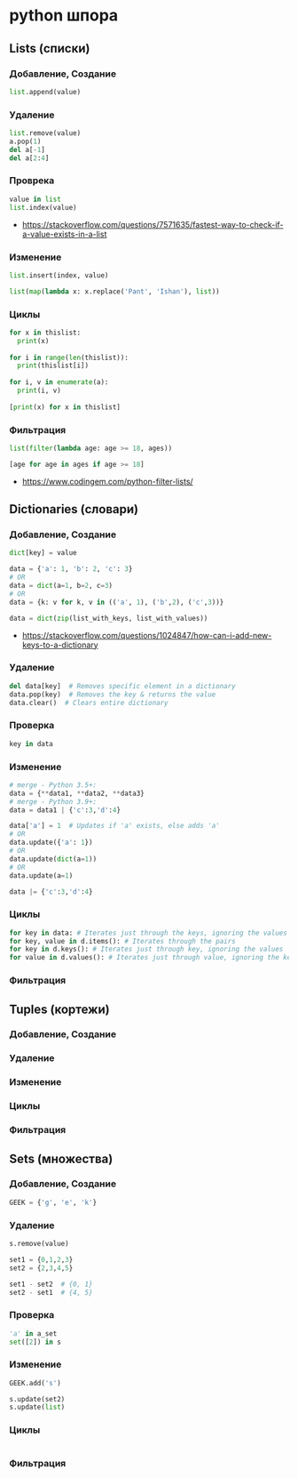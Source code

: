 # python шпора

## Lists (списки)

### Добавление, Создание

```python
list.append(value)
```

### Удаление

```python
list.remove(value)
a.pop(1)
del a[-1]
del a[2:4]
```

### Проврека

```python
value in list
list.index(value)
```

- https://stackoverflow.com/questions/7571635/fastest-way-to-check-if-a-value-exists-in-a-list

### Изменение

```python
list.insert(index, value)

list(map(lambda x: x.replace('Pant', 'Ishan'), list))
```

### Циклы

```python
for x in thislist:
  print(x)
 
for i in range(len(thislist)):
  print(thislist[i])
  
for i, v in enumerate(a):
  print(i, v)
  
[print(x) for x in thislist]
```

### Фильтрация

```python
list(filter(lambda age: age >= 18, ages))

[age for age in ages if age >= 18]
```

- https://www.codingem.com/python-filter-lists/

## Dictionaries (словари)

### Добавление, Создание

```python
dict[key] = value

data = {'a': 1, 'b': 2, 'c': 3}
# OR
data = dict(a=1, b=2, c=3)
# OR
data = {k: v for k, v in (('a', 1), ('b',2), ('c',3))}

data = dict(zip(list_with_keys, list_with_values))
```

- https://stackoverflow.com/questions/1024847/how-can-i-add-new-keys-to-a-dictionary

### Удаление

```python
del data[key]  # Removes specific element in a dictionary
data.pop(key)  # Removes the key & returns the value
data.clear()  # Clears entire dictionary
```

### Проверка

```python
key in data
```

### Изменение

```python
# merge - Python 3.5+:
data = {**data1, **data2, **data3}
# merge - Python 3.9+:
data = data1 | {'c':3,'d':4}

data['a'] = 1  # Updates if 'a' exists, else adds 'a'
# OR
data.update({'a': 1})
# OR
data.update(dict(a=1))
# OR
data.update(a=1)

data |= {'c':3,'d':4}
```

### Циклы

```python
for key in data: # Iterates just through the keys, ignoring the values
for key, value in d.items(): # Iterates through the pairs
for key in d.keys(): # Iterates just through key, ignoring the values
for value in d.values(): # Iterates just through value, ignoring the keys
```

### Фильтрация

## Tuples (кортежи)

### Добавление, Создание
### Удаление
### Изменение
### Циклы
### Фильтрация

## Sets (множества)

### Добавление, Создание

```python
GEEK = {'g', 'e', 'k'}
```

### Удаление

```python
s.remove(value)

set1 = {0,1,2,3}
set2 = {2,3,4,5}

set1 - set2  # {0, 1}
set2 - set1  # {4, 5}
```

### Проверка

```python
'a' in a_set
set([2]) in s
```

### Изменение

```python
GEEK.add('s')

s.update(set2)
s.update(list)
```

### Циклы

```python

```

### Фильтрация

```python

```
